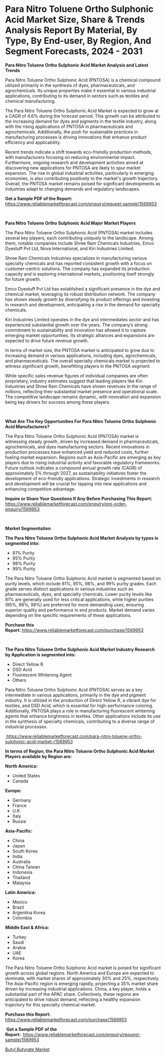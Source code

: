 <p><h1>Para Nitro Toluene Ortho Sulphonic Acid Market Size, Share & Trends Analysis Report By Material, By Type, By End-user, By Region, And Segment Forecasts, 2024 - 2031</h1></p><p><strong>Para Nitro Toluene Ortho Sulphonic Acid Market Analysis and Latest Trends</strong></p>
<p><p>Para Nitro Toluene Ortho Sulphonic Acid (PNTOSA) is a chemical compound utilized primarily in the synthesis of dyes, pharmaceuticals, and agrochemicals. Its unique properties make it essential in various industrial applications, contributing to its demand in sectors such as textiles and chemical manufacturing.</p><p>The Para Nitro Toluene Ortho Sulphonic Acid Market is expected to grow at a CAGR of 4.6% during the forecast period. This growth can be attributed to the increasing demand for dyes and pigments in the textile industry, along with the rising applications of PNTOSA in pharmaceuticals and agrochemicals. Additionally, the push for sustainable practices in manufacturing processes is driving innovations that enhance product efficiency and applicability.</p><p>Recent trends indicate a shift towards eco-friendly production methods, with manufacturers focusing on reducing environmental impact. Furthermore, ongoing research and development activities aimed at discovering new applications for PNTOSA are likely to spur market expansion. The rise in global industrial activities, particularly in emerging economies, is also contributing positively to the market's growth trajectory. Overall, the PNTOSA market remains poised for significant developments as industries adapt to changing demands and regulatory landscapes.</p></p>
<p><strong>Get a Sample PDF of the Report:&nbsp;</strong> <a href="https://www.reliablemarketforecast.com/enquiry/request-sample/1569953?utm_campaign=1893&utm_medium=2&utm_source=Github&utm_content=ia&utm_term=29122024&utm_id=para-nitro-toluene-ortho-sulphonic-acid">https://www.reliablemarketforecast.com/enquiry/request-sample/1569953</a></p>
<p>&nbsp;</p>
<p><strong>Para Nitro Toluene Ortho Sulphonic Acid Major Market Players</strong></p>
<p><p>The Para Nitro Toluene Ortho Sulphonic Acid (PNTOSA) market includes several key players, each contributing uniquely to the landscape. Among them, notable companies include Shree Ram Chemicals Industries, Emco Dyestuff Pvt Ltd, Nova International, and Kiri Industries Limited. </p><p>Shree Ram Chemicals Industries specializes in manufacturing various specialty chemicals and has reported consistent growth with a focus on customer-centric solutions. The company has expanded its production capacity and is exploring international markets, positioning itself strongly for future growth.</p><p>Emco Dyestuff Pvt Ltd has established a significant presence in the dye and chemical market, leveraging its robust distribution network. The company has shown steady growth by diversifying its product offerings and investing in research and development, anticipating a rise in the demand for specialty chemicals.</p><p>Kiri Industries Limited operates in the dye and intermediates sector and has experienced substantial growth over the years. The company’s strong commitment to sustainability and innovation has allowed it to capture emerging market opportunities. Its strategic alliances and expansions are expected to drive future revenue growth.</p><p>In terms of market size, the PNTOSA market is anticipated to grow due to increasing demand in various applications, including dyes, agrochemicals, and pharmaceuticals. The overall specialty chemicals market is projected to witness significant growth, benefitting players in the PNTOSA segment.</p><p>While specific sales revenue figures of individual companies are often proprietary, industry estimates suggest that leading players like Kiri Industries and Shree Ram Chemicals have shown revenues in the range of millions, reflecting their substantial market presence and operational scale. The competitive landscape remains dynamic, with innovation and expansion being key drivers for success among these players.</p></p>
<p>&nbsp;</p>
<p><strong>What Are The Key Opportunities For Para Nitro Toluene Ortho Sulphonic Acid Manufacturers?</strong></p>
<p><p>The Para Nitro Toluene Ortho Sulphonic Acid (PNTOSA) market is witnessing steady growth, driven by increased demand in pharmaceuticals, agrochemicals, and dyes manufacturing sectors. Recent innovations in production processes have enhanced yield and reduced costs, further fueling market expansion. Regions such as Asia-Pacific are emerging as key players due to rising industrial activity and favorable regulatory frameworks. Future outlook indicates a compound annual growth rate (CAGR) of approximately 5% through 2027, as sustainability initiatives foster the development of eco-friendly applications. Strategic investments in research and development will be crucial for tapping into new applications and enhancing competitive advantage.</p></p>
<p><strong>Inquire or Share Your Questions If Any Before Purchasing This Report:</strong> <a href="https://www.reliablemarketforecast.com/enquiry/pre-order-enquiry/1569953?utm_campaign=1893&utm_medium=2&utm_source=Github&utm_content=ia&utm_term=29122024&utm_id=para-nitro-toluene-ortho-sulphonic-acid">https://www.reliablemarketforecast.com/enquiry/pre-order-enquiry/1569953</a></p>
<p>&nbsp;</p>
<p><strong>Market Segmentation</strong></p>
<p><strong>The Para Nitro Toluene Ortho Sulphonic Acid Market Analysis by types is segmented into:</strong></p>
<p><ul><li>81% Purity</li><li>95% Purity</li><li>98% Purity</li><li>99% Purity</li></ul></p>
<p><p>The Para Nitro Toluene Ortho Sulphonic Acid market is segmented based on purity levels, which include 81%, 95%, 98%, and 99% purity grades. Each grade serves distinct applications in various industries such as pharmaceuticals, dyes, and specialty chemicals. Lower purity levels like 81% are generally used for less critical applications, while higher purities (95%, 98%, 99%) are preferred for more demanding uses, ensuring superior quality and performance in end products. Market demand varies depending on the specific requirements of these applications.</p></p>
<p><strong>Purchase this Report:&nbsp;</strong><a href="https://www.reliablemarketforecast.com/purchase/1569953?utm_campaign=1893&utm_medium=2&utm_source=Github&utm_content=ia&utm_term=29122024&utm_id=para-nitro-toluene-ortho-sulphonic-acid">https://www.reliablemarketforecast.com/purchase/1569953</a></p>
<p>&nbsp;</p>
<p><strong>The Para Nitro Toluene Ortho Sulphonic Acid Market Industry Research by Application is segmented into:</strong></p>
<p><ul><li>Direct Yellow R</li><li>DSD Acid</li><li>Fluorescent Whitening Agent</li><li>Others</li></ul></p>
<p><p>Para Nitro Toluene Ortho Sulphonic Acid (PNTOSA) serves as a key intermediate in various applications, primarily in the dye and pigment industry. It is utilized in the production of Direct Yellow R, a vibrant dye for textiles, and DSD Acid, which is essential for high-performance coloring. Additionally, PNTOSA plays a role in manufacturing fluorescent whitening agents that enhance brightness in textiles. Other applications include its use in the synthesis of specialty chemicals, contributing to a diverse range of industrial processes.</p></p>
<p><a href="https://www.reliablemarketforecast.com/para-nitro-toluene-ortho-sulphonic-acid-market-r1569953?utm_campaign=1893&utm_medium=2&utm_source=Github&utm_content=ia&utm_term=29122024&utm_id=para-nitro-toluene-ortho-sulphonic-acid">&nbsp;https://www.reliablemarketforecast.com/para-nitro-toluene-ortho-sulphonic-acid-market-r1569953</a></p>
<p><strong>In terms of Region, the Para Nitro Toluene Ortho Sulphonic Acid Market Players available by Region are:</strong></p>
<p>
    <p> <strong> North America: </strong>
        <ul>
            <li>United States</li>
            <li>Canada</li>
        </ul>
        </p> 
    <p> <strong> Europe: </strong>
        <ul>
            <li>Germany</li>
            <li>France</li>
            <li>U.K.</li>
            <li>Italy</li>
            <li>Russia</li>
        </ul>
        </p> 
    <p> <strong> Asia-Pacific: </strong>
        <ul>
            <li>China</li>
            <li>Japan</li>
            <li>South Korea</li>
            <li>India</li>
            <li>Australia</li>
            <li>China Taiwan</li>
            <li>Indonesia</li>
            <li>Thailand</li>
            <li>Malaysia</li>
        </ul>
        </p> 
    <p> <strong> Latin America: </strong>
        <ul>
            <li>Mexico</li>
            <li>Brazil</li>
            <li>Argentina Korea</li>
            <li>Colombia</li>
        </ul>
        </p> 
    <p> <strong> Middle East & Africa: </strong>
        <ul>
            <li>Turkey</li>
            <li>Saudi</li>
            <li>Arabia</li>
            <li>UAE</li>
            <li>Korea</li>
        </ul>
    </p>
    </p>
<p><p>The Para Nitro Toluene Ortho Sulphonic Acid market is poised for significant growth across global regions. North America and Europe are expected to dominate, with market shares of approximately 30% and 25%, respectively. The Asia-Pacific region is emerging rapidly, projecting a 35% market share driven by increasing industrial applications. China, a key player, holds a substantial part of the APAC share. Collectively, these regions are anticipated to drive robust demand, reflecting a healthy expansion trajectory for this specialty chemical market.</p></p>
<p><strong>Purchase this Report: </strong><a href="https://www.reliablemarketforecast.com/purchase/1569953?utm_campaign=1893&utm_medium=2&utm_source=Github&utm_content=ia&utm_term=29122024&utm_id=para-nitro-toluene-ortho-sulphonic-acid">https://www.reliablemarketforecast.com/purchase/1569953</a></p>
<p>&nbsp;<strong>Get a Sample PDF of the Report:&nbsp;&nbsp;</strong><a href="https://www.reliablemarketforecast.com/enquiry/request-sample/1569953?utm_campaign=1893&utm_medium=2&utm_source=Github&utm_content=ia&utm_term=29122024&utm_id=para-nitro-toluene-ortho-sulphonic-acid">https://www.reliablemarketforecast.com/enquiry/request-sample/1569953</a></p>
<p><strong></strong></p>
<p><p><a href="https://github.com/PeterParrish5/Market-Research-Report-List-7/blob/main/butyl-butyrate-market.md?utm_campaign=1893&utm_medium=2&utm_source=Github&utm_content=ia&utm_term=29122024&utm_id=para-nitro-toluene-ortho-sulphonic-acid">Butyl Butyrate Market</a></p></p>